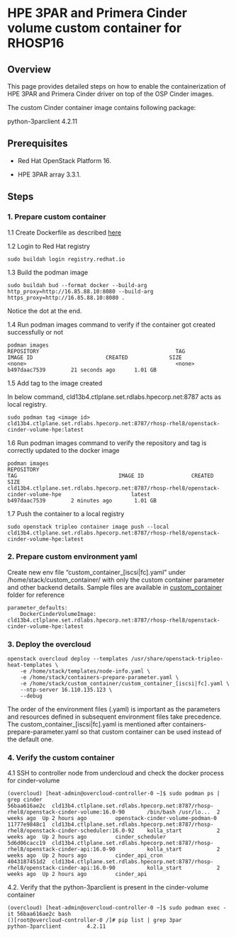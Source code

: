 # HPE 3PAR and Primera Cinder volume custom container for RHOSP16

## Overview

This page provides detailed steps on how to enable the containerization of HPE 3PAR and Primera Cinder driver on top of the OSP Cinder images.

The custom Cinder container image contains following package:

python-3parclient 4.2.11

## Prerequisites

* Red Hat OpenStack Platform 16.

* HPE 3PAR array 3.3.1.

## Steps

### 1.	Prepare custom container

1.1	Create Dockerfile as described [here](https://github.com/hpe-storage/hpe-3par-cinder-rhosp16/blob/master/Dockerfile)

1.2	Login to Red Hat registry
```
sudo buildah login registry.redhat.io 
```

1.3	Build the podman image
```
sudo buildah bud --format docker --build-arg http_proxy=http://16.85.88.10:8080 --build-arg https_proxy=http://16.85.88.10:8080 . 
```
Notice the dot at the end.

1.4	Run podman images command to verify if the container got created successfully or not
```
podman images
REPOSITORY                                           TAG                 IMAGE ID                       CREATED             SIZE
<none>                                               <none>              b497daac7539        21 seconds ago      1.01 GB
```

1.5	Add tag to the image created

In below command, cld13b4.ctlplane.set.rdlabs.hpecorp.net:8787 acts as local registry.

```
sudo podman tag <image id> cld13b4.ctlplane.set.rdlabs.hpecorp.net:8787/rhosp-rhel8/openstack-cinder-volume-hpe:latest
```

1.6	Run podman images command to verify the repository and tag is correctly updated to the docker image
```
podman images
REPOSITORY                                                                                                            TAG                                IMAGE ID               CREATED                    SIZE
cld13b4.ctlplane.set.rdlabs.hpecorp.net:8787/rhosp-rhel8/openstack-cinder-volume-hpe                      latest                             b497daac7539        2 minutes ago       1.01 GB
```

1.7	Push the container to a local registry
```
sudo openstack tripleo container image push --local cld13b4.ctlplane.set.rdlabs.hpecorp.net:8787/rhosp-rhel8/openstack-cinder-volume-hpe:latest
```

### 2.	Prepare custom environment yaml

Create new env file “custom_container_[iscsi|fc].yaml” under /home/stack/custom_container/ with only the custom container parameter and other backend details. Sample files are available in [custom_container](https://github.com/hpe-storage/hpe-3par-cinder-rhosp16/blob/master/custom_container) folder for reference
```
parameter_defaults:
    DockerCinderVolumeImage: cld13b4.ctlplane.set.rdlabs.hpecorp.net:8787/rhosp-rhel8/openstack-cinder-volume-hpe:latest
```

### 3.	Deploy the overcloud
```
openstack overcloud deploy --templates /usr/share/openstack-tripleo-heat-templates \
    -e /home/stack/templates/node-info.yaml \
    -e /home/stack/containers-prepare-parameter.yaml \
    -e /home/stack/custom_container/custom_container_[iscsi|fc].yaml \
    --ntp-server 16.110.135.123 \
    --debug
```

The order of the environment files (.yaml) is important as the parameters and resources defined in subsequent environment files take precedence.
The custom_container_[iscsi|fc].yaml is mentioned after containers-prepare-parameter.yaml so that custom container can be used instead of the default one.

### 4.	Verify the custom container

4.1	SSH to controller node from undercloud and check the docker process for cinder-volume
```
(overcloud) [heat-admin@overcloud-controller-0 ~]$ sudo podman ps | grep cinder
56baa616ae2c  cld13b4.ctlplane.set.rdlabs.hpecorp.net:8787/rhosp-rhel8/openstack-cinder-volume:16.0-90       /bin/bash /usr/lo...  2 weeks ago  Up 2 hours ago         openstack-cinder-volume-podman-0
11777e9848c1  cld13b4.ctlplane.set.rdlabs.hpecorp.net:8787/rhosp-rhel8/openstack-cinder-scheduler:16.0-92    kolla_start           2 weeks ago  Up 2 hours ago         cinder_scheduler
5d6d06cacc19  cld13b4.ctlplane.set.rdlabs.hpecorp.net:8787/rhosp-rhel8/openstack-cinder-api:16.0-90          kolla_start           2 weeks ago  Up 2 hours ago         cinder_api_cron
4043187451d2  cld13b4.ctlplane.set.rdlabs.hpecorp.net:8787/rhosp-rhel8/openstack-cinder-api:16.0-90          kolla_start           2 weeks ago  Up 2 hours ago         cinder_api
```

4.2.	Verify that the python-3parclient is present in the cinder-volume container
```
(overcloud) [heat-admin@overcloud-controller-0 ~]$ sudo podman exec -it 56baa616ae2c bash
()[root@overcloud-controller-0 /]# pip list | grep 3par
python-3parclient        4.2.11
```
